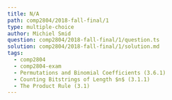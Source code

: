 ```yaml
---
title: N/A
path: comp2804/2018-fall-final/1
type: multiple-choice
author: Michiel Smid
question: comp2804/2018-fall-final/1/question.ts
solution: comp2804/2018-fall-final/1/solution.md
tags:
  - comp2804
  - comp2804-exam
  - Permutations and Binomial Coefficients (3.6.1)
  - Counting Bitstrings of Length $n$ (3.1.1)
  - The Product Rule (3.1)
---
```

